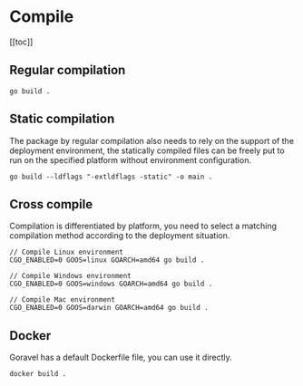 # Compile

[[toc]]

## Regular compilation

```
go build .
```

## Static compilation

The package by regular compilation also needs to rely on the support of the deployment environment, the statically compiled files can be freely put to run on the specified platform without environment configuration.

```
go build --ldflags "-extldflags -static" -o main .
```

## Cross compile

Compilation is differentiated by platform, you need to select a matching compilation method according to the deployment situation.

```
// Compile Linux environment
CGO_ENABLED=0 GOOS=linux GOARCH=amd64 go build .

// Compile Windows environment
CGO_ENABLED=0 GOOS=windows GOARCH=amd64 go build .

// Compile Mac environment
CGO_ENABLED=0 GOOS=darwin GOARCH=amd64 go build .
```

## Docker

Goravel has a default Dockerfile file, you can use it directly.

```
docker build .
```
